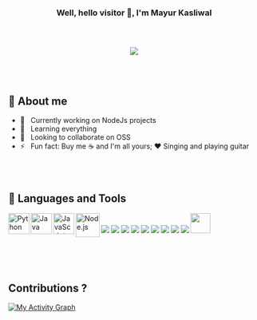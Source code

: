 <div align="center">
<h3>Well, hello visitor 👋, I'm Mayur Kasliwal<h3>
<br>
<p>
  <img src="https://readme-typing-svg.herokuapp.com/?lines=Full-stack%20Developer;3%2B%20years%20of%20coding%20experience;1%2B%20years%20of%20working%20experience&font=Fira%20Code&center=true&width=440&height=45&color=f75c7e&vCenter=true&size=22">
</p>
</div>

<br>
<br>
  
## 🤠 About me

- 🔭 &nbsp; Currently working on NodeJs projects
- 🌱 &nbsp; Learning everything
- 🔦 &nbsp; Looking to collaborate on OSS
- ⚡ &nbsp; Fun fact: Buy me ☕ and I'm all yours; ❤️ Singing and playing guitar

<br>
<br>
  
## 🔨 Languages and Tools

<a href="https://www.python.org" target="_blank"><img align="left" alt="Python" height ="42px" src="https://raw.githubusercontent.com/rahul-jha98/github_readme_icons/main/language_and_tools/square/python/python.svg"></a>
<a href="https://www.java.com" target="_blank"><img align="left" alt="Java" height ="42px" src="https://raw.githubusercontent.com/rahul-jha98/github_readme_icons/main/language_and_tools/square/java/java.svg"></a>
<a href="https://developer.mozilla.org/en-US/docs/Web/JavaScript" target="_blank"> <img align="left" alt="JavaScript" height ="42px"  src="https://raw.githubusercontent.com/rahul-jha98/github_readme_icons/main/language_and_tools/square/javascript/javascript.svg"> </a>
<a href="https://nodejs.org" target="_blank"><img align="left" alt="Node.js" height ="48px" src="https://raw.githubusercontent.com/rahul-jha98/github_readme_icons/main/language_and_tools/square/node/node.svg"></a>
<img src="https://img.icons8.com/color/48/000000/vue-js.png"/>
<img src="https://img.icons8.com/fluency/55/000000/flask.png"/>
<img src="https://img.icons8.com/color/40/000000/c-programming.png"/>
<img src="https://img.icons8.com/color/40/000000/c-plus-plus-logo.png"/>
<img src="https://img.icons8.com/color/48/000000/mysql-logo.png"/>
<img src="https://img.icons8.com/color/40/000000/postgreesql.png"/>
<img src="https://img.icons8.com/fluency/40/000000/visual-studio-code-2019.png"/>
<img src="https://img.icons8.com/color/48/000000/docker.png"/>
<img src="https://img.icons8.com/color/48/000000/git.png"/>
<img src="https://www.vectorlogo.zone/logos/getpostman/getpostman-icon.svg" height="40px"/>
  
<br>
<br>
<br>
  

## Contributions ?
  
<a href="https://github.com/ashutosh00710/github-readme-activity-graph"><img alt="My Activity Graph" src="https://activity-graph.herokuapp.com/graph?username=mkasliwal&theme=react-dark&line=F85D7F&point=FFFFFF&hide_border=true" /></a>
